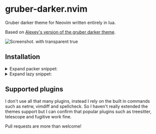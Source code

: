 # gruber-darker.nvim

Gruber darker theme for Neovim written entirely in lua.

Based on [Alexey's version of the gruber darker theme](https://github.com/rexim/gruber-darker-theme).

![Screenshot. with transparent true](https://github.com/thimc/gruber-darker.nvim/blob/main/screenshot.png)

## Installation

<details>
<summary>Expand packer snippet: </summary>

```lua
return require('packer').startup(function(use)
  use {'wbthomason/packer.nvim'}

  use {'thimc/gruber-darker.nvim'}
end)
```
</details>

<details>
<summary>Expand lazy snippet: </summary>

```lua
{
  'thimc/gruber-darker.nvim',
  config = function()
    require('gruber-darker').setup({
      -- OPTIONAL
      transparent = true, -- removes the background
      -- underline = false, -- disables underline fonts
      -- bold = false, -- disables bold fonts
    })
    vim.cmd.colorscheme('gruber-darker')
  end,
}
```
</details>

## Supported plugins

I don't use all that many plugins, instead I rely on the built in commands
such as netrw, vimdiff and spellcheck. So I haven't really extended the themes
support but I can confirm that popular plugins such as treesitter, telescope
and fugitive work fine.


Pull requests are more than welcome!
